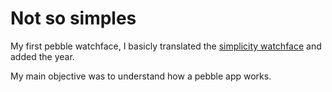 Not so simples
=========

My first pebble watchface, I basicly translated the [simplicity watchface](https://github.com/pebble/pebble-sdk-examples/tree/master/watches/simplicity) and added the year.

My main objective was to understand how a pebble app works.
